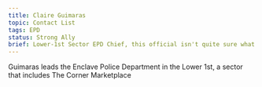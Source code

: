 ```yaml
---
title: Claire Guimaras
topic: Contact List
tags: EPD
status: Strong Ally
brief: Lower-1st Sector EPD Chief, this official isn't quite sure what your deal is, but has found you dependable.
---
```


Guimaras leads the Enclave Police Department in the Lower 1st, a sector that includes The Corner Marketplace